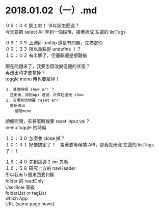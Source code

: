 # 2018.01.02（一）.md

０９：０４ 開工啦！ 18年該怎麼過？  
今天要把 select All 弄到一個段落，接著換成 左邊的 listTags  

０９：０９ 上禮拜 tooltip 還是有問題，先搞定你  
０９：３３ 所以重點是 undefine  ！？  
１０：０２ 有半解了，但邏輯還是很難搞  

現在問題來了，我要怎麼改變這邊的狀態？  
再送出時才要拿掉？  
toggle menu 時也要拿掉！  
```
１．甚麼時候 show err ？
  送出後，得到api 返回，計算超過後 show
２．有哪些情境要 reset err
  重新送出
	關閉menu
```

順便問問，有甚麼時候要 reset input val ?  
menu toggle 的時候  

１０：３０ 怎麼會 close 掉？  
１０：４１ 好像搞定了！　接著要等候端 API，那我先研究 左邊的 listTags 了！！  

１６：４０ 先到這邊？ mr 先看  
１６：５８ 研究上方的 navHeader  
所以我有５個東西要判斷  
folder 的 readOnly  
UserRole 等級  
folderList or tagList  
which App  
URL (same page news)  
